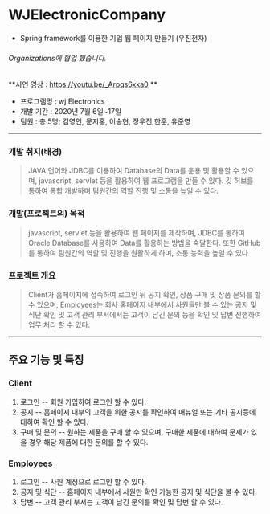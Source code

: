 # WJElectronicCompany
- Spring framework를 이용한 기업 웹 페이지 만들기 (우진전자)
###### Organizations에 협업 했습니다. 

**시연 영상 : https://youtu.be/_Arpqs6xka0 **


* 프로그램명 : wj Electronics
* 개발 기간 : 2020년 7월 6일~17일
* 팀원 : 총 5명; 김영인, 문지홍, 이송현, 장우진,한훈, 유준영

***

### 개발 취지(배경)
>JAVA 언어와 JDBC를 이용하여 Database의 Data를 운용 및 활용할 수 있으며,  javascript, servlet 등을 활용하여 웹 프로그램을 만들 수 있다.
깃 허브를 통하여 통합 개발하며 팀원간의 역할 진행 및 소통을 높일 수 있다.
### 개발(프로젝트의) 목적
>javascript, servlet 등을 활용하여 웹 페이지를 제작하며, JDBC를 통하여 Oracle Database를 사용하여 Data를 활용하는 방법을 숙달한다.
또한 GitHub를 통하여 팀원간의 역할 및 진행을 원활하게 하며,
소통 능력을 높일 수 있다
### 프로젝트 개요
>Client가 홈페이지에 접속하여 로그인 뒤 공지 확인, 상품 구매 및 상품 문의를 할 수 있으며, Employees는 회사 홈페이지 내부에서 사원들만 볼 수 있는 공지 및 식단 확인 및 고객 관리 부서에서는 고객이 남긴 문의 등을 확인 및 답변 진행하여 업무 처리 할 수 있다.

***

## 주요 기능 및 특징
### Client
1. 로그인 -- 회원 가입하여 로그인 할 수 있다.
2. 공지
-- 홈페이지 내부의 고객을 위한 공지를 확인하여 매뉴얼 또는 기타 공지등에 대하여 확인 할 수 있다.
3. 구매 및 문의
-- 원하는 제품을 구매 할 수 있으며, 구매한 제품에 대하여 문제가 있을 경우 해당 제품에 대한 문의를 할 수 있다.
### Employees
1. 로그인
-- 사원 계정으로 로그인 할 수 있다.
2. 공지 및 식단
-- 홈페이지 내부에서 사원만 확인 가능한 공지 및 식단을 볼 수 있다.
3. 답변
-- 고객 관리 부서는 고객이 남긴 문의를 확인 및 답변 할 수 있다.
